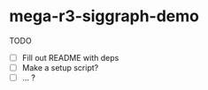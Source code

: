 # mega-r3-siggraph-demo

TODO
- [ ] Fill out README with deps
- [ ] Make a setup script?
- [ ] ... ?
